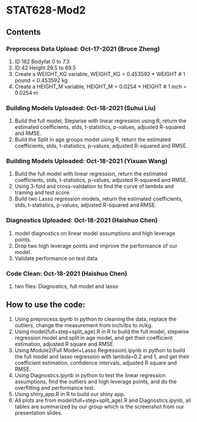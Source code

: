 # STAT628-Mod2

## Contents
### Preprocess Data Upload: Oct-17-2021 (Bruce Zheng)
1. ID:182 Bodyfat 0 to 7.3
2. ID:42 Height 29.5 to 69.5
3. Create a WEIGHT_KG variable, WEIGHT_KG = 0.453592 * WEIGHT  # 1 pound = 0.453592 kg
4. Create a HEIGHT_M variable, HEIGHT_M = 0.0254 * HEIGHT  # 1 inch  =  0.0254 m


### Building Models Uploaded: Oct-18-2021 (Suhui Liu)
1. Build the full model, Stepwise with linear regression using R, return the estimated coefficients, stds, t-statistics, p-values, adjusted R-squared and RMSE.
2. Build the Split in age groups model using R, return the estimated coefficients, stds, t-statistics, p-values, adjusted R-squared and RMSE.

### Building Models Uploaded: Oct-18-2021 (Yixuan Wang)
1. Build the full model with linear regression, return the estimated coefficients, stds, t-statistics, p-values, adjusted R-squared and RMSE.
2. Using 3-fold and cross-validation to find the curve of lambda and training and test score.
3. Build two Lasso regression models, return the estimated coefficients, stds, t-statistics, p-values, adjusted R-squared and RMSE.

### Diagnostics Uploaded: Oct-18-2021 (Haishuo Chen)
1. model diagnostics on linear model assumptions and high leverage points.
2. Drop two high leverage points and improve the performance of our model.
3. Validate performance on test data.

### Code Clean: Oct-18-2021 (Haishuo Chen)
1. two files: Diagnostics, full model and lasso

## How to use the code:
1. Using preprocess.ipynb in python to cleaning the data, replace the outliers, change the measurement from inch/lbs to m/kg.
2. Using model(full+step+split_age).R in R to build the full model, stepwise regression model and split in age model, and get their coefficient estimation, adjusted R square and RMSE.
3. Using Module2(Full Model+Lasso Regression).ipynb in python to build the full model and lasso regression with lambda=0.2 and 1, and get their coefficient estimation, confidence intervals, adjusted R square and RMSE.
4. Using Diagnostics.ipynb in python to test the linear regression assumptions, find the outliers and high leverage points, and do the overfitting and performance test.
5. Using shiny_app.R in R to build our shiny app.
6. All plots are from model(full+step+split_age).R and Diagnostics.ipynb, all tables are summarized by our group which is the screenshot from our presentation slides.
